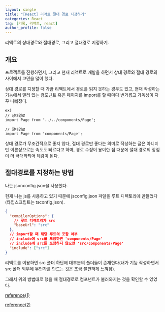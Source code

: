 ```yaml
---
layout: single
title: "[React] 리액트 절대 경로 지정하기"
categories: React
tag: [기록, 리액트, react]
author_profile: false
---
```


리액트의 상대경로와 절대경로, 그리고 절대경로 지정하기.

## 개요

프로젝트를 진행하면서, 그리고 현재 리액트로 개발을 하면서 상대 경로와 절대 경로의 사이에서 고민을 많이 했다.

상대 경로를 지정할 때 가끔 리액트에서 경로를 읽지 못하는 경우도 있고, 현재 작성하는 기능에서 멀리 있는 컴포넌트 혹은 페이지를 import를 할 때마다 번거롭고 가독성이 자꾸 나빠졌다.

```
ex)
// 상대경로
import Page from '../../components/Page';

// 절대경로
import Page from 'components/Page';
```

상대 경로가 무조건적으로 좋지 않다, 절대 경로만 좋다는 의미로 작성하는 글은 아니지만 이론상으로는 속도도 빠르다고 하며, 경로 수정이 용이한 점 때문에 절대 경로의 장점이 더 극대화되어 체감이 된다.

## 절대경로를 지정하는 방법

나는 jsonconfig.json을 사용했다.

현재 나는 js를 사용하고 있기 때문에 jsconfig.json 파일을 루트 디렉토리에 만들었다(타입스크립트는 tsconfig.json).

```json
{
  "compilerOptions": {
    // 루트 디렉토리가 src
    "baseUrl": "src"
  },
  // import할 때 해당 루트의 포함 여부
  // include에 src를 포함하면 'components/Page'
  // include에 src를 포함하지 않으면 'src/components/Page'
  "include": ["src"]
}
```

리액트를 이용하면 src 폴더 하단에 대부분의 폴더들이 존재한다(내가 기능 작성하면서 src 폴더 외부에 무언가를 만드는 것은 조금 불편하게 느껴짐).

그래서 위의 방법대로 했을 때 절대경로로 컴포넌트가 불러와지는 것을 확인할 수 있었다.

[reference(1)](https://mingeesuh.tistory.com/8)

[reference(2)](https://dubaiyu.tistory.com/271)
